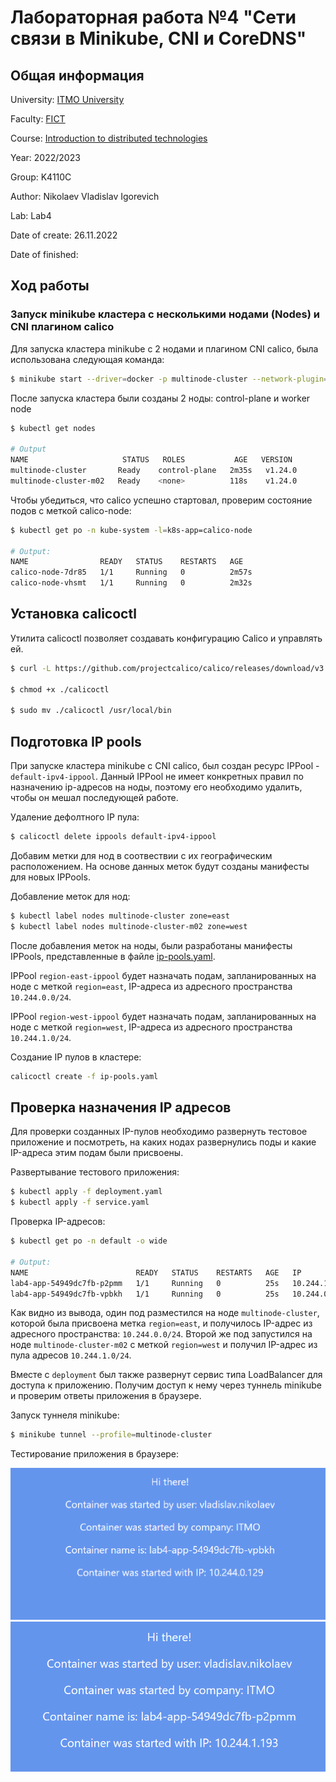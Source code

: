 # Лабораторная работа №4 "Сети связи в Minikube, CNI и CoreDNS"

## Общая информация

University: [ITMO University](https://itmo.ru/ru/)

Faculty: [FICT](https://fict.itmo.ru)

Course: [Introduction to distributed technologies](https://github.com/itmo-ict-faculty/introduction-to-distributed-technologies)

Year: 2022/2023

Group: K4110C

Author: Nikolaev Vladislav Igorevich

Lab: Lab4

Date of create: 26.11.2022

Date of finished:

## Ход работы

### Запуск minikube кластера с несколькими нодами (Nodes) и CNI плагином calico

Для запуска кластера minikube с 2 нодами и плагином CNI calico, была использована следующая команда:

```bash
$ minikube start --driver=docker -p multinode-cluster --network-plugin=cni --cni=calico --nodes=2 --kubernetes-version=v1.24.0
```

После запуска кластера были созданы 2 ноды: control-plane и worker node

```bash
$ kubectl get nodes

# Output
NAME                     STATUS   ROLES           AGE   VERSION
multinode-cluster       Ready    control-plane   2m35s   v1.24.0
multinode-cluster-m02   Ready    <none>          118s    v1.24.0
```

Чтобы убедиться, что calico успешно стартовал, проверим состояние подов с меткой calico-node:

```bash
$ kubectl get po -n kube-system -l=k8s-app=calico-node

# Output:
NAME                READY   STATUS    RESTARTS   AGE
calico-node-7dr85   1/1     Running   0          2m57s
calico-node-vhsmt   1/1     Running   0          2m32s
```

## Установка calicoctl

Утилита calicoctl позволяет создавать конфигурацию Calico и управлять ей.

```bash
$ curl -L https://github.com/projectcalico/calico/releases/download/v3.24.3/calicoctl-linux-amd64 -o calicoctl

$ chmod +x ./calicoctl

$ sudo mv ./calicoctl /usr/local/bin
```

## Подготовка IP pools

При запуске кластера minikube c CNI calico, был создан ресурс IPPool - `default-ipv4-ippool`. Данный IPPool не имеет конкретных правил по назначению ip-адресов на ноды, поэтому его необходимо удалить, чтобы он мешал последующей работе.

Удаление дефолтного IP пула:

```bash
$ calicoctl delete ippools default-ipv4-ippool
```

Добавим метки для нод в соотвествии с их географическим расположением. На основе данных меток будут созданы манифесты для новых IPPools.

Добавление меток для нод:

```bash
$ kubectl label nodes multinode-cluster zone=east
$ kubectl label nodes multinode-cluster-m02 zone=west
```

После добавления меток на ноды, были разработаны манифесты IPPools, представленные в файле [ip-pools.yaml](ip-pools.yaml).

IPPool `region-east-ippool` будет назначать подам, запланированных на ноде с меткой `region=east`, IP-адреса из адресного пространства `10.244.0.0/24`.

IPPool `region-west-ippool` будет назначать подам, запланированных на ноде с меткой `region=west`, IP-адреса из адресного пространства `10.244.1.0/24`.

Создание IP пулов в кластере:

```bash
calicoctl create -f ip-pools.yaml
```

## Проверка назначения IP адресов

Для проверки созданных IP-пулов необходимо развернуть тестовое приложение и посмотреть, на каких нодах развернулись поды и какие IP-адреса этим подам были присвоены.

Развертывание тестового приложения:

```bash
$ kubectl apply -f deployment.yaml
$ kubectl apply -f service.yaml
```

Проверка IP-адресов:

```bash
$ kubectl get po -n default -o wide

# Output:
NAME                        READY   STATUS    RESTARTS   AGE   IP             NODE                    NOMINATED NODE   READINESS GATES
lab4-app-54949dc7fb-p2pmm   1/1     Running   0          25s   10.244.1.193   multinode-cluster-m02   <none>           <none>
lab4-app-54949dc7fb-vpbkh   1/1     Running   0          25s   10.244.0.129   multinode-cluster       <none>           <none>
```

Как видно из вывода, один под разместился на ноде `multinode-cluster`, которой была присвоена метка `region=east`, и получилось IP-адрес из адресного пространства: `10.244.0.0/24`. Второй же под запустился на ноде `multinode-cluster-m02` с меткой `region=west` и получил IP-адрес из пула адресов `10.244.1.0/24`.

Вместе с `deployment` был также развернут сервис типа LoadBalancer для доступа к приложению. Получим доступ к нему через туннель minikube и проверим ответы приложения в браузере.

Запуск туннеля minikube:

```bash
$ minikube tunnel --profile=multinode-cluster
```

Тестирование приложения в браузере:

<img src="img/ip1.png" alt="drawing" width="600"/>

<img src="img/ip2.png" alt="drawing" width="600"/>
